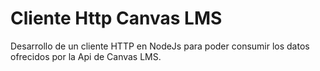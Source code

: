 # Cliente Http Canvas LMS

Desarrollo de un cliente HTTP en NodeJs para poder consumir los datos ofrecidos por la Api de Canvas LMS.
